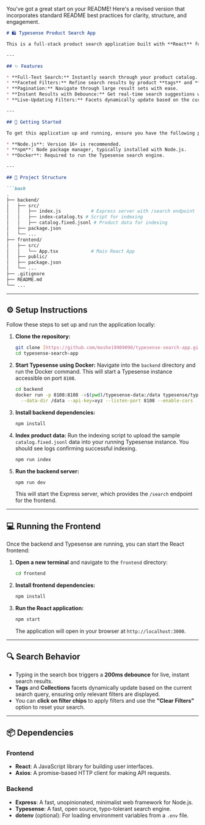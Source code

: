 You've got a great start on your README\! Here's a revised version that incorporates standard README best practices for clarity, structure, and engagement.

```markdown
# 🛍️ Typesense Product Search App

This is a full-stack product search application built with **React** for the frontend and **Typesense** powering the backend search capabilities. It offers a robust and instant search experience for products.

---

## ✨ Features

* **Full-Text Search:** Instantly search through your product catalog.
* **Faceted Filters:** Refine search results by product **tags** and **collections**.
* **Pagination:** Navigate through large result sets with ease.
* **Instant Results with Debounce:** Get real-time search suggestions with a 200ms debounce to optimize performance.
* **Live-Updating Filters:** Facets dynamically update based on the current search query, providing relevant filtering options.

---

## 🚀 Getting Started

To get this application up and running, ensure you have the following prerequisites installed:

* **Node.js**: Version 16+ is recommended.
* **npm**: Node package manager, typically installed with Node.js.
* **Docker**: Required to run the Typesense search engine.

---

## 🧠 Project Structure

```bash
.
├── backend/
│   ├── src/
│   │   ├── index.js           # Express server with /search endpoint
│   │   ├── index-catalog.ts # Script for indexing
│   │   ├── catalog.fixed.jsonl # Product data for indexing
│   ├── package.json
│   └── ...
├── frontend/
│   ├── src/
│   │   └── App.tsx            # Main React App
│   ├── public/
│   ├── package.json
│   └── ...
├── .gitignore
├── README.md
└── ...

````

---

## ⚙️ Setup Instructions

Follow these steps to set up and run the application locally:

1.  **Clone the repository:**

    ```bash
    git clone [https://github.com/moshe19909090/typesense-search-app.git](https://github.com/moshe19909090/typesense-search-app.git)
    cd typesense-search-app
    ```

2.  **Start Typesense using Docker:**
    Navigate into the `backend` directory and run the Docker command. This will start a Typesense instance accessible on port `8108`.

    ```bash
    cd backend
    docker run -p 8108:8108 -v$(pwd)/typesense-data:/data typesense/typesense:0.25.1 \
      --data-dir /data --api-key=xyz --listen-port 8108 --enable-cors
    ```

3.  **Install backend dependencies:**

    ```bash
    npm install
    ```

4.  **Index product data:**
    Run the indexing script to upload the sample `catalog.fixed.jsonl` data into your running Typesense instance. You should see logs confirming successful indexing.

    ```bash
    npm run index
    ```

5.  **Run the backend server:**

    ```bash
    npm run dev
    ```

    This will start the Express server, which provides the `/search` endpoint for the frontend.

---

## 💻 Running the Frontend

Once the backend and Typesense are running, you can start the React frontend:

1.  **Open a new terminal** and navigate to the `frontend` directory:

    ```bash
    cd frontend
    ```

2.  **Install frontend dependencies:**

    ```bash
    npm install
    ```

3.  **Run the React application:**

    ```bash
    npm start
    ```

    The application will open in your browser at `http://localhost:3000`.

---

## 🔍 Search Behavior

* Typing in the search box triggers a **200ms debounce** for live, instant search results.
* **Tags** and **Collections** facets dynamically update based on the current search query, ensuring only relevant filters are displayed.
* You can **click on filter chips** to apply filters and use the **"Clear Filters"** option to reset your search.

---

## 📦 Dependencies

### Frontend

* **React**: A JavaScript library for building user interfaces.
* **Axios**: A promise-based HTTP client for making API requests.

### Backend

* **Express**: A fast, unopinionated, minimalist web framework for Node.js.
* **Typesense**: A fast, open source, typo-tolerant search engine.
* **dotenv** (optional): For loading environment variables from a `.env` file.